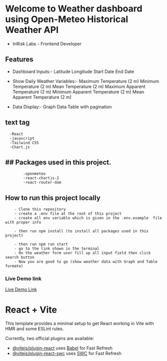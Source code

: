 # Welcome to Weather dashboard using Open-Meteo Historical Weather API

- InRisk Labs - Frontend Developer

## Features

- Dashboard Inputs:- 
        Latitude
        Longitude
        Start Date
        End Date

-  Show Daily Weather Variables:-
        Maximum Temperature (2 m)
        Minimum Temperature (2 m)
        Mean Temperature (2 m)
        Maximum Apparent Temperature (2 m)
        Minimum Apparent Temperature (2 m)
        Mean Apparent Temperature (2 m)

- Data Display:-
       Graph
       Data Table with pagination

## text tag

      -React
      -javascript
      -Tailwind CSS
      -Chart.js

## ## Packages used in this project.

            -openmeteo
            -react-chartjs-2
            -react-router-dom

## How to run this project locally

        - Clone this repository
        - create a .env file at the root of this project
        - create all env variable which is given in the .env.example  file with proper info
        
        - then run npm install (to install all packages used in this project)

        - then run npm run start
        - go to the link shown in the terminal
        - On the weather form user fill up all input field then click search button
        - Now you are good to go (show weather data with Graph and Table formate)

### Live Demo link
[Live Demo Link](https://weather-dashboard-cd8n6thmn-prity-kumaris-projects.vercel.app/)










# React + Vite

This template provides a minimal setup to get React working in Vite with HMR and some ESLint rules.

Currently, two official plugins are available:

- [@vitejs/plugin-react](https://github.com/vitejs/vite-plugin-react/blob/main/packages/plugin-react/README.md) uses [Babel](https://babeljs.io/) for Fast Refresh
- [@vitejs/plugin-react-swc](https://github.com/vitejs/vite-plugin-react-swc) uses [SWC](https://swc.rs/) for Fast Refresh
